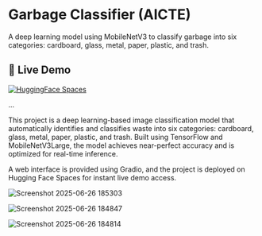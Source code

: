 
# Garbage Classifier (AICTE)

A deep learning model using MobileNetV3 to classify garbage into six categories: cardboard, glass, metal, paper, plastic, and trash.

## 🚀 Live Demo

[![HuggingFace Spaces](https://img.shields.io/badge/%F0%9F%A4%96%20HuggingFace-Demo-blue)](https://huggingface.co/spaces/GANESH756/AICTE)

...

This project is a deep learning-based image classification model that automatically identifies and classifies waste into six categories: cardboard, glass, metal, paper, plastic, and trash.
Built using TensorFlow and MobileNetV3Large, the model achieves near-perfect accuracy and is optimized for real-time inference.

A web interface is provided using Gradio, and the project is deployed on Hugging Face Spaces for instant live demo access.

![Screenshot 2025-06-26 185303](https://github.com/user-attachments/assets/069b69e1-05da-43be-a27c-06935793b148)

![Screenshot 2025-06-26 184847](https://github.com/user-attachments/assets/035abb9f-a41c-4840-a49e-a7882ee4f228)

![Screenshot 2025-06-26 184814](https://github.com/user-attachments/assets/4cf09183-5d13-4983-a180-33d58a22802f)



